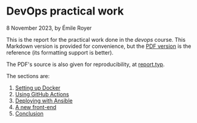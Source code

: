 # DevOps practical work

8 November 2023, by Émile Royer

This is the report for the practical work done in the _devops_ course. This Markdown version is provided for convenience, but the [PDF version](./report.pdf) is the reference (its formatting support is better).

The PDF's source is also given for reproducibility, at [report.typ](./report.typ).

The sections are:

1. [Setting up Docker](./1-docker.md)
2. [Using GitHub Actions](./2-github-actions.md)
3. [Deploying with Ansible](./3-ansible.md)
4. [A new front-end](./4-front-end.md)
5. [Conclusion](./5-conclusion.md)
